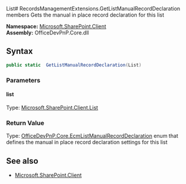 List# RecordsManagementExtensions.GetListManualRecordDeclaration members
Gets the manual in place record declaration for this list  

**Namespace:** [Microsoft.SharePoint.Client](Microsoft.SharePoint.Client.md)  
**Assembly:** OfficeDevPnP.Core.dll  
## Syntax
```C#
public static  GetListManualRecordDeclaration(List)
```
### Parameters
#### list
Type: [Microsoft.SharePoint.Client.List](Microsoft.SharePoint.Client.List.md) 
#### 
### Return Value
Type: [OfficeDevPnP.Core.EcmListManualRecordDeclaration](OfficeDevPnP.Core.EcmListManualRecordDeclaration.md) enum that defines the manual in place record declaration settings for this list
## See also
- [Microsoft.SharePoint.Client](Microsoft.SharePoint.Client.md)
